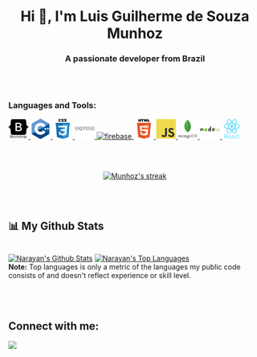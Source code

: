 <h1 align="center">Hi 👋, I'm Luis Guilherme de Souza Munhoz</h1>
<h3 align="center">A passionate developer from Brazil</h3>

<br>
<br>

<h3 align="left">Languages and Tools:</h3>
<a href="https://getbootstrap.com" target="_blank"> <img src="https://raw.githubusercontent.com/devicons/devicon/master/icons/bootstrap/bootstrap-plain-wordmark.svg" alt="bootstrap" width="40" height="40"/> </a> <a href="https://www.w3schools.com/cpp/" target="_blank"> <img src="https://raw.githubusercontent.com/devicons/devicon/master/icons/cplusplus/cplusplus-original.svg" alt="cplusplus" width="40" height="40"/> </a> <a href="https://www.w3schools.com/css/" target="_blank"> <img src="https://raw.githubusercontent.com/devicons/devicon/master/icons/css3/css3-original-wordmark.svg" alt="css3" width="40" height="40"/> </a> <a href="https://expressjs.com" target="_blank"> <img src="https://raw.githubusercontent.com/devicons/devicon/master/icons/express/express-original-wordmark.svg" alt="express" width="40" height="40"/> </a> <a href="https://firebase.google.com/" target="_blank"> <img src="https://www.vectorlogo.zone/logos/firebase/firebase-icon.svg" alt="firebase" width="40" height="40"/> </a> <a href="https://www.w3.org/html/" target="_blank"> <img src="https://raw.githubusercontent.com/devicons/devicon/master/icons/html5/html5-original-wordmark.svg" alt="html5" width="40" height="40"/> </a> <a href="https://developer.mozilla.org/en-US/docs/Web/JavaScript" target="_blank"> <img src="https://raw.githubusercontent.com/devicons/devicon/master/icons/javascript/javascript-original.svg" alt="javascript" width="40" height="40"/> </a> <a href="https://www.mongodb.com/" target="_blank"> <img src="https://raw.githubusercontent.com/devicons/devicon/master/icons/mongodb/mongodb-original-wordmark.svg" alt="mongodb" width="40" height="40"/> </a> <a href="https://nodejs.org" target="_blank"> <img src="https://raw.githubusercontent.com/devicons/devicon/master/icons/nodejs/nodejs-original-wordmark.svg" alt="nodejs" width="40" height="40"/> </a> <a href="https://reactjs.org/" target="_blank"> <img src="https://raw.githubusercontent.com/devicons/devicon/master/icons/react/react-original-wordmark.svg" alt="react" width="40" height="40"/> </a> </p>

<br>
<br>
<p align="center">
    <a href="https://github.com/LuisGuilhermeSouzaM/github-readme-streak-stats">
        <img title="🔥 Get streak stats for your profile at git.io/streak-stats" alt="Munhoz's streak" src="https://github-readme-streak-stats.herokuapp.com/?user=LuisGuilhermeSouzaM&theme=black-ice&hide_border=true&stroke=0000&background=060A0CD0"/>
    </a>
</p>


<br>
<br>


## 📊 My Github Stats

  <br/>
    <a href="https://github.com/LuisGuilhermeSouzaM/github-readme-stats"><img alt="Narayan's Github Stats" src="https://github-readme-stats.vercel.app/api?username=LuisGuilhermeSouzaM&show_icons=true&count_private=true&theme=react&hide_border=true&bg_color=0D1117" /></a>
  <a href="https://github.com/LuisGuilhermeSouzaM/github-readme-stats"><img alt="Narayan's Top Languages" src="https://github-readme-stats.vercel.app/api/top-langs/?username=LuisGuilhermeSouzaM&langs_count=8&count_private=true&layout=compact&theme=react&hide_border=true&bg_color=0D1117" /></a>
  <br/>
  <b>Note:</b> Top languages is only a metric of the languages my public code consists of and doesn't reflect experience or skill level.


<br/>
<br/>


<br/>
<br/>


## Connect with me:
<p align="left">

<a href = "https://www.linkedin.com/in/luis-guilherme-de-souza-munhoz-b7a4681ab/"><img src="https://img.icons8.com/fluent/48/000000/linkedin.png"/></a>

</p>

